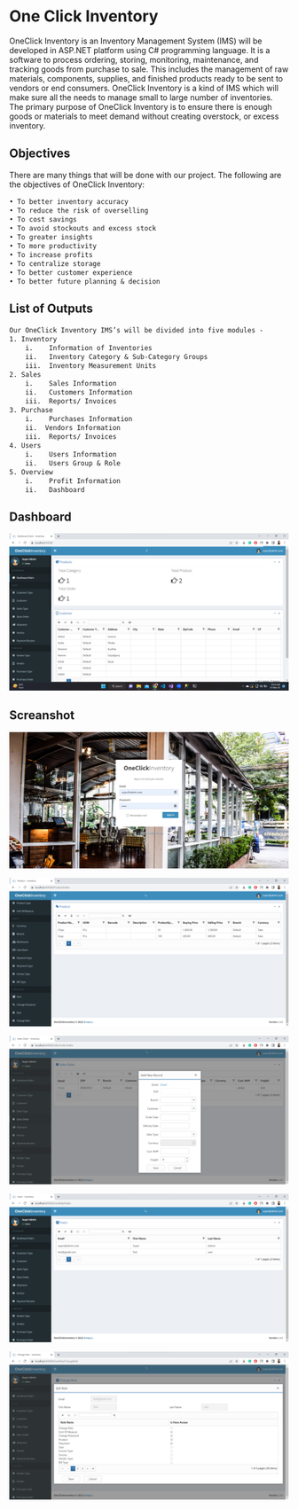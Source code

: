 
# One Click Inventory

OneClick Inventory is an Inventory Management System (IMS) will be developed in ASP.NET platform using C# programming language. It is a software to process ordering, storing, monitoring, maintenance, and tracking goods from purchase to sale. This includes the management of raw materials, components, supplies, and finished products ready to be sent to vendors or end consumers.
OneClick Inventory is a kind of IMS which will make sure all the needs to manage small to large number of inventories. The primary purpose of OneClick Inventory is to ensure there is enough goods or materials to meet demand without creating overstock, or excess inventory.


## Objectives
There are many things that will be done with our project. The following are the objectives of OneClick Inventory:

    • To better inventory accuracy
    • To reduce the risk of overselling
    • To cost savings
    • To avoid stockouts and excess stock
    • To greater insights
    • To more productivity
    • To increase profits
    • To centralize storage
    • To better customer experience
    • To better future planning & decision


## List of Outputs
    Our OneClick Inventory IMS’s will be divided into five modules -
    1. Inventory
        i.    Information of Inventories
        ii.   Inventory Category & Sub-Category Groups
        iii.  Inventory Measurement Units
    2. Sales
        i.    Sales Information
        ii.   Customers Information
        iii.  Reports/ Invoices
    3. Purchase
        i.    Purchases Information
        ii.  Vendors Information
        iii.  Reports/ Invoices
    4. Users
        i.    Users Information
        ii.   Users Group & Role
    5. Overview
        i.    Profit Information
        ii.   Dashboard


## Dashboard
![App Screenshot](https://github.com/preethel/OneClickInventory/blob/main/SS-OCInventory/ss1.png)


## Screanshot
![App Screenshot](https://github.com/preethel/OneClickInventory/blob/main/SS-OCInventory/ss.png)

![App Screenshot](https://github.com/preethel/OneClickInventory/blob/main/SS-OCInventory/ss2.png)

![App Screenshot](https://github.com/preethel/OneClickInventory/blob/main/SS-OCInventory/ss3.png)

![App Screenshot](https://github.com/preethel/OneClickInventory/blob/main/SS-OCInventory/ss4.png)

![App Screenshot](https://github.com/preethel/OneClickInventory/blob/main/SS-OCInventory/ss6.png)

